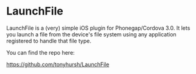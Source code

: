 LaunchFile
==========

LaunchFile is a (very) simple iOS plugin for Phonegap/Cordova 3.0. It lets you launch a file from the device's file system using any application registered to handle that file type. 

You can find the repo here: 

https://github.com/tonyhursh/LaunchFile

 
